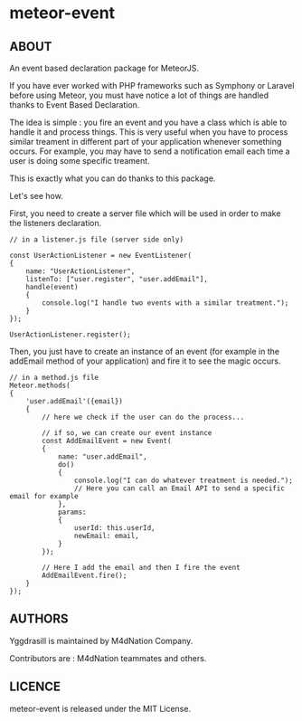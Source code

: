 # meteor-event

## ABOUT

An event based declaration package for MeteorJS.

If you have ever worked with PHP frameworks such as Symphony or Laravel before using Meteor, you must have notice
a lot of things are handled thanks to Event Based Declaration.

The idea is simple : you fire an event and you have a class which is able to handle it and process things.
This is very useful when you have to process similar treament in different part of your application whenever something occurs.
For example, you may have to send a notification email each time a user is doing some specific treament.

This is exactly what you can do thanks to this package.

Let's see how.

First, you need to create a server file which will be used in order to make the listeners declaration.

```
// in a listener.js file (server side only)

const UserActionListener = new EventListener(
{
	name: "UserActionListener",
	listenTo: ["user.register", "user.addEmail"],
	handle(event)
	{
		console.log("I handle two events with a similar treatment.");
	}
});

UserActionListener.register();

```

Then, you just have to create an instance of an event (for example in the addEmail method of your application)
and fire it to see the magic occurs.

```
// in a method.js file 
Meteor.methods(
{
	'user.addEmail'({email}) 
  	{
		// here we check if the user can do the process...
		
		// if so, we can create our event instance
		const AddEmailEvent = new Event(
		{
			name: "user.addEmail",
			do()
			{
				console.log("I can do whatever treatment is needed.");
				// Here you can call an Email API to send a specific email for example
			},
			params: 
			{
				userId: this.userId,
				newEmail: email,
			}
		});

		// Here I add the email and then I fire the event
		AddEmailEvent.fire();
  	}
});
```

## AUTHORS

Yggdrasill is maintained by M4dNation Company.

Contributors are : M4dNation teammates and others.

## LICENCE

meteor-event is released under the MIT License.